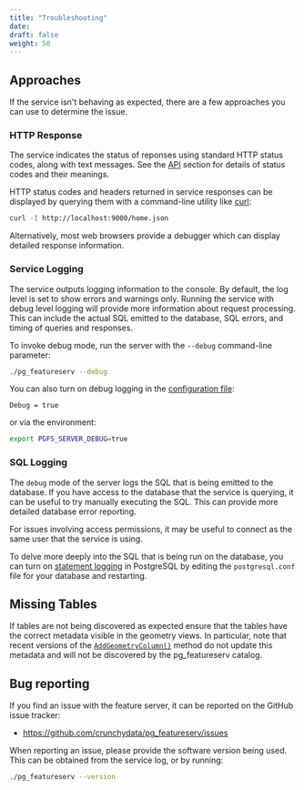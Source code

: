 ```yaml
---
title: "Troubleshooting"
date:
draft: false
weight: 50
---
```


## Approaches

If the service isn't behaving as expected, there are a few approaches you can use to determine the issue.

### HTTP Response

The service indicates the status of reponses using standard HTTP status codes,
along with text messages.  See the [API](/usage/api/) section
for details of status codes and their meanings.

HTTP status codes and headers returned in service responses can be displayed
by querying them with a command-line utility like [curl](https://curl.haxx.se/):
```sh
curl -I http://localhost:9000/home.json
```
Alternatively, most web browsers provide a debugger which can display detailed response information.

### Service Logging

The service outputs logging information to the console.
By default, the log level is set to show errors and warnings only.
Running the service with debug level logging will
provide more information about request processing.
This can include the actual SQL emitted to the database,
SQL errors, and timing of queries and responses.

To invoke debug mode, run the server with the `--debug` command-line parameter:
```sh
./pg_featureserv --debug
```
You can also turn on debug logging in the [configuration file](/installation/configuration/):
```
Debug = true
```
or via the environment:
```sh
export PGFS_SERVER_DEBUG=true
```

### SQL Logging

The `debug` mode of the server logs the SQL that is being emitted to the database.
If you have access to the database that the service is querying, it can
be useful to try manually executing the SQL.
This can provide more detailed database error reporting.

For issues involving access permissions, it may be useful to
connect as the same user that the service is using.

To delve more deeply into the SQL that is being run on the database, you can turn on [statement logging](https://www.postgresql.org/docs/current/runtime-config-logging.html#GUC-LOG-STATEMENT) in PostgreSQL by editing the `postgresql.conf` file for your database and restarting.

## Missing Tables

If tables are not being discovered as expected ensure that the tables have the correct metadata visible in the geometry views. In particular, note that recent versions of the [`AddGeometryColumn()`](https://postgis.net/docs/AddGeometryColumn.html) method do not update this metadata and will not be discovered by the pg_featureserv catalog.

## Bug reporting

If you find an issue with the feature server, it can be reported on the GitHub issue tracker:

* https://github.com/crunchydata/pg_featureserv/issues

When reporting an issue, please provide the software version being used.
This can be obtained from the service log, or by running:
```sh
./pg_featureserv --version
```
